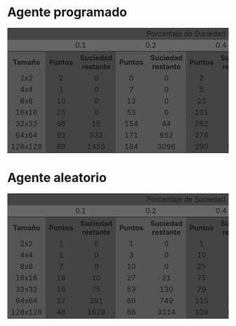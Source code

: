 # Agente programado

<table class="default">
  <colgroup bgcolor="#555555">
  <colgroup span="2" bgcolor="#444444">
  <colgroup span="2" bgcolor="#555555">
  <colgroup span="2" bgcolor="#444444">
  <colgroup span="2" bgcolor="#555555">
  <tr bgcolor="#444444">
    <td></td>
    <td colspan="8" align="center">Porcentaje de Suciedad</td>
  </tr>
  <tr bgcolor="#666666">
    <td></td>
    <td colspan="2" align="center" >0.1</td>
    <td colspan="2" align="center" >0.2</td>
    <td colspan="2" align="center" >0.4</td>
    <td colspan="2" align="center" >0.8</td>
  </tr>
  <tr >
    <th>Tamaño</th>
    <th>Puntos</th>
    <th>Suciedad restante</th>
    <th>Puntos</th>
    <th>Suciedad restante</th>
    <th>Puntos</th>
    <th>Suciedad restante</th>
    <th>Puntos</th>
    <th>Suciedad restante</th>
  </tr>
  <tr>
    <td align="center">2x2</td>
    <td align="center">2</td>
    <td align="center">0</td>
    <td align="center">0</td>
    <td align="center">0</td>
    <td align="center">2</td>
    <td align="center">0</td>
    <td align="center">3</td>
    <td align="center">0</td>
  </tr>
  <tr>
    <td align="center">4x4</td>
    <td align="center">1</td>
    <td align="center">0</td>
    <td align="center">7</td>
    <td align="center">0</td>
    <td align="center">5</td>
    <td align="center">0</td>
    <td align="center">13</td>
    <td align="center">0</td>
  </tr>
  <tr>
    <td align="center">8x8</td>
    <td align="center">10</td>
    <td align="center">0</td>
    <td align="center">13</td>
    <td align="center">0</td>
    <td align="center">23</td>
    <td align="center">0</td>
    <td align="center">50</td>
    <td align="center">0</td>
  </tr>
  <tr>
    <td align="center">16x16</td>
    <td align="center">25</td>
    <td align="center">0</td>
    <td align="center">53</td>
    <td align="center">0</td>
    <td align="center">101</td>
    <td align="center">0</td>
    <td align="center">198</td>
    <td align="center">0</td>
  </tr>
  <tr>
    <td align="center">32x32</td>
    <td align="center">86</td>
    <td align="center">15</td>
    <td align="center">154</td>
    <td align="center">44</td>
    <td align="center">262</td>
    <td align="center">120</td>
    <td align="center">436</td>
    <td align="center">377</td>
  </tr>
  <tr>
    <td align="center">64x64</td>
    <td align="center">93</td>
    <td align="center">332</td>
    <td align="center">171</td>
    <td align="center">652</td>
    <td align="center">276</td>
    <td align="center">1342</td>
    <td align="center">434</td>
    <td align="center">2776</td>
  </tr>
  <tr>
    <td align="center">128x128</td>
    <td align="center">89</td>
    <td align="center">1455</td>
    <td align="center">184</td>
    <td align="center">3096</td>
    <td align="center">290</td>
    <td align="center">6232</td>
    <td align="center">449</td>
    <td align="center">12669</td>
  </tr>
</table>

# Agente aleatorio

<table class="default">
  <colgroup bgcolor="#555555">
  <colgroup span="2" bgcolor="#444444">
  <colgroup span="2" bgcolor="#555555">
  <colgroup span="2" bgcolor="#444444">
  <colgroup span="2" bgcolor="#555555">
  <tr bgcolor="#444444">
    <td></td>
    <td colspan="8" align="center">Porcentaje de Suciedad</td>
  </tr>
  <tr bgcolor="#666666">
    <td></td>
    <td colspan="2" align="center" >0.1</td>
    <td colspan="2" align="center" >0.2</td>
    <td colspan="2" align="center" >0.4</td>
    <td colspan="2" align="center" >0.8</td>
  </tr>
  <tr >
    <th>Tamaño</th>
    <th>Puntos</th>
    <th>Suciedad restante</th>
    <th>Puntos</th>
    <th>Suciedad restante</th>
    <th>Puntos</th>
    <th>Suciedad restante</th>
    <th>Puntos</th>
    <th>Suciedad restante</th>
  </tr>
  <tr>
    <td align="center">2x2</td>
    <td align="center">1</td>
    <td align="center">0</td>
    <td align="center">1</td>
    <td align="center">0</td>
    <td align="center">1</td>
    <td align="center">0</td>
    <td align="center">4</td>
    <td align="center">0</td>
  </tr>
  <tr>
    <td align="center">4x4</td>
    <td align="center">1</td>
    <td align="center">0</td>
    <td align="center">3</td>
    <td align="center">0</td>
    <td align="center">10</td>
    <td align="center">0</td>
    <td align="center">15</td>
    <td align="center">0</td>
  </tr>
  <tr>
    <td align="center">8x8</td>
    <td align="center">7</td>
    <td align="center">0</td>
    <td align="center">10</td>
    <td align="center">0</td>
    <td align="center">25</td>
    <td align="center">0</td>
    <td align="center">51</td>
    <td align="center">3</td>
  </tr>
  <tr>
    <td align="center">16x16</td>
    <td align="center">18</td>
    <td align="center">10</td>
    <td align="center">27</td>
    <td align="center">21</td>
    <td align="center">75</td>
    <td align="center">18</td>
    <td align="center">157</td>
    <td align="center">38</td>
  </tr>
  <tr>
    <td align="center">32x32</td>
    <td align="center">16</td>
    <td align="center">75</td>
    <td align="center">53</td>
    <td align="center">130</td>
    <td align="center">79</td>
    <td align="center">364</td>
    <td align="center">223</td>
    <td align="center">595</td>
  </tr>
  <tr>      
    <td align="center">64x64</td>
    <td align="center">37</td>
    <td align="center">381</td>
    <td align="center">60</td>
    <td align="center">749</td>
    <td align="center">110</td>
    <td align="center">1540</td>
    <td align="center">230</td>
    <td align="center">3072</td>
  </tr>
  <tr>
    <td align="center">128x128</td>
    <td align="center">48</td>
    <td align="center">1629</td>
    <td align="center">66</td>
    <td align="center">3314</td>
    <td align="center">109</td>
    <td align="center">6465</td>
    <td align="center">215</td>
    <td align="center">12848</td>
  </tr>
</table>
